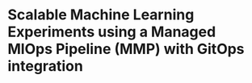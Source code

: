 # Scalable Machine Learning Experiments using a Managed MlOps Pipeline (MMP) with GitOps integration
